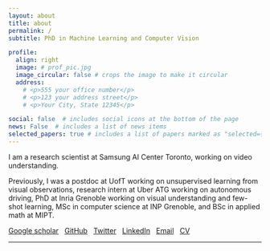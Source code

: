 ```yaml
---
layout: about
title: about
permalink: /
subtitle: PhD in Machine Learning and Computer Vision

profile:
  align: right
  image: # prof_pic.jpg
  image_circular: false # crops the image to make it circular
  address: 
    # <p>555 your office number</p>
    # <p>123 your address street</p>
    # <p>Your City, State 12345</p>

social: false  # includes social icons at the bottom of the page
news: False  # includes a list of news items
selected_papers: true # includes a list of papers marked as "selected={true}"
---
```

I am a research scientist at Samsung AI Center Toronto, working on video understanding.

Previously, I was a postdoc at UofT working on unsupervised learning from visual observations, research intern at Uber ATG working on autonomous driving, PhD at Inria Grenoble working on visual understanding and few-shot learning, MSc in computer science at INP Grenoble, and BSc in applied math at MIPT. 
<br />

[Google scholar](https://scholar.google.com/citations?user=UOLJQTIAAAAJ&hl=en) &nbsp;
[GitHub](https://github.com/dvornikita) &nbsp;
[Twitter](https://twitter.com/dvornik_nikita) &nbsp;
[LinkedIn](https://www.linkedin.com/in/nikita-dvornik-660164152) &nbsp;
[Email](mailto:dvornik.nikita@gmail.com) &nbsp;
[CV](assets/pdf/NIKITA_DVORNIK_CV.pdf) &nbsp;

***



